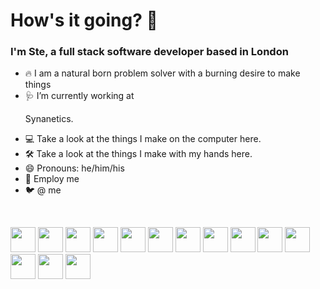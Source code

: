 # How's it going? 👋

### I'm Ste, a full stack software developer based in London

- 🔥 I am a natural born problem solver with a burning desire to make things
- 🩺 I’m currently working at <p><a target="_blank" src="https://synanetics.com/">Synanetics.</a></p>
- 💻 Take a look at the things I make on the computer <a target="_blank" src="https://stehera.github.io">here.</a>
- 🛠 Take a look at the things I make with my hands <a target="_blank" src="https://www.instagram.com/shrmakes/">here.</a>
- 😄 Pronouns: he/him/his
- 📃 <a target="_blank" src="https://www.linkedin.com/in/stephen-head-rapson/">Employ me<a/>
- 🐦 <a target="_blank" src="https://twitter.com/S_Head_Rapson">@ me</a>

<br>
<p>
  <a target="_blank" src="https://www.w3schools.com/css/">
    <img src="https://cdn.jsdelivr.net/gh/devicons/devicon/icons/css3/css3-original.svg" width="40" height="40"/>
  </a>
  <a target="_blank" src="https://www.docker.com/">
    <img src="https://cdn.jsdelivr.net/gh/devicons/devicon/icons/docker/docker-original.svg" width="40" height="40"/>
  </a>
  <a target="_blank" src="https://expressjs.com">
    <img src="https://cdn.jsdelivr.net/gh/devicons/devicon/icons/express/express-original.svg" width="40" height="40"/>
  </a>
  <a target="_blank" src="https://firebase.google.com/">
    <img src="https://cdn.jsdelivr.net/gh/devicons/devicon/icons/firebase/firebase-plain.svg" width="40" height="40"/>
  </a>
  <a target="_blank" src="https://git-scm.com/">
    <img src="https://cdn.jsdelivr.net/gh/devicons/devicon/icons/git/git-original.svg" width="40" height="40"/>
  </a>
  <a target="_blank" src="https://www.w3.org/html/">
    <img src="https://cdn.jsdelivr.net/gh/devicons/devicon/icons/html5/html5-original.svg" width="40" height="40"/>
  </a>
  <a target="_blank" src="https://www.javascript.com/">
    <img src="https://cdn.jsdelivr.net/gh/devicons/devicon/icons/javascript/javascript-original.svg" width="40" height="40"/>
  </a>
  <a target="_blank" src="https://mui.com/">
    <img src="https://cdn.jsdelivr.net/gh/devicons/devicon/icons/materialui/materialui-original.svg" width="40" height="40"/>
  </a>
  <a target="_blank" src="https://www.mongodb.com/">
    <img src="https://cdn.jsdelivr.net/gh/devicons/devicon/icons/mongodb/mongodb-original.svg" width="40" height="40"/>
  </a>
  <a target="_blank" src="https://nodejs.dev/">
    <img src="https://cdn.jsdelivr.net/gh/devicons/devicon/icons/nodejs/nodejs-original.svg" width="40" height="40"/>
  </a>
  <a target="_blank" src="https://www.postgresql.org/">
    <img src="https://cdn.jsdelivr.net/gh/devicons/devicon/icons/postgresql/postgresql-original.svg" width="40" height="40"/>
  </a>
  <a target="_blank" src="https://reactjs.org/">
    <img src="https://cdn.jsdelivr.net/gh/devicons/devicon/icons/react/react-original.svg" width="40" height="40"/>
  </a>
  <a target="_blank" src="https://www.typescriptlang.org/">
    <img src="https://cdn.jsdelivr.net/gh/devicons/devicon/icons/typescript/typescript-original.svg" width="40" height="40"/>
  </a>
  <a target="_blank" src="https://code.visualstudio.com/">
    <img src="https://cdn.jsdelivr.net/gh/devicons/devicon/icons/vscode/vscode-original.svg" width="40" height="40"/>
  </a>
</p>
